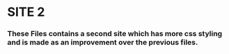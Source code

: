 # SITE 2

### These Files contains a second site which has more css styling and is made as an improvement over the previous files.
